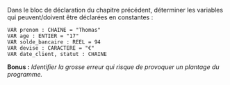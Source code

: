 Dans le bloc de déclaration du chapitre précédent, déterminer les variables qui peuvent/doivent être déclarées en constantes :

```algo
VAR prenom : CHAINE = "Thomas"
VAR age : ENTIER = "17"
VAR solde_bancaire : REEL = 94
VAR devise : CARACTERE = "€"
VAR date_client, statut : CHAINE
```

**Bonus :** *Identifier la grosse erreur qui risque de provoquer un plantage du programme.*